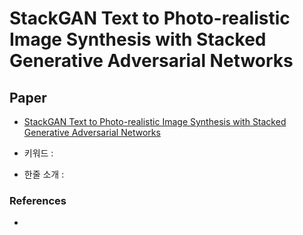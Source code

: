 ﻿# StackGAN Text to Photo-realistic Image Synthesis with Stacked Generative Adversarial Networks

## Paper

- [StackGAN Text to Photo-realistic Image Synthesis with Stacked Generative Adversarial Networks](https://arxiv.org/pdf/1710.10916.pdf)

- 키워드 : 

- 한줄 소개 : 

### References

- 

